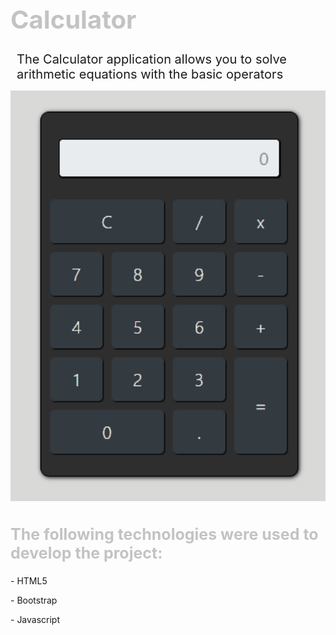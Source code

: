 <h1 style='font-size: 40px; color:#c3c3c3'>Calculator</h1>

<p style='font-size: 20px; margin: 10px'>The Calculator application allows you to solve arithmetic equations with the basic operators</p>
<p align='center'>
<img src="assets/web/calculadora.gif"/ width='700px'>

<h2 style='font-size: 25px; color:#c3c3c3'>The following technologies were used to develop the project:</h2>
<p>- HTML5</p>
<p>- Bootstrap</p>
<p>- Javascript</p>